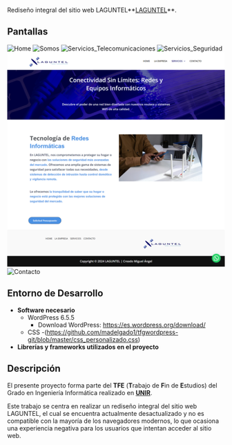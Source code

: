 Rediseño integral del sitio web LAGUNTEL**<a href="https://laguntel.com/" target="_blank">LAGUNTEL</a>**.

## Pantallas

![Home](https://github.com/madelgado1/tfgwordpress-git/blob/master/pantallas/p%C3%A1gina_inicio.png)
![Somos](https://github.com/madelgado1/tfgwordpress-git/blob/master/pantallas/p%C3%A1gina_la_empresa.png)
![Servicios_Telecomunicaciones](https://github.com/madelgado1/tfgwordpress-git/blob/master/pantallas/p%C3%A1gina_servicios_telecomunicaciones.png)
![Servicios_Seguridad](https://github.com/madelgado1/tfgwordpress-git/blob/master/pantallas/p%C3%A1gina_seguridad_integral.png)
![Servicios_Informática](https://github.com/madelgado1/tfgwordpress-git/blob/master/pantallas/p%C3%A1gina_inform%C3%A1tica.png)
![Contacto](https://github.com/madelgado1/tfgwordpress-git/blob/master/pantallas/p%C3%A1gina_contacto.png)

## Entorno de Desarrollo

- **Software necesario**
  - WordPress 6.5.5
    - Download WordPress: <a href="https://es.wordpress.org/download/">https://es.wordpress.org/download/</a>
  - CSS -(https://github.com/madelgado1/tfgwordpress-git/blob/master/css_personalizado.css)
- **Librerías y frameworks utilizados en el proyecto**

## Descripción

El presente proyecto forma parte del **TFE** \(**T**rabajo de **F**in de **E**studios\) del Grado en Ingeniería Informática realizado en **<a href="https://www.unir.net" target="_blank">UNIR</a>**.

Este trabajo se centra en realizar un rediseño integral del sitio web LAGUNTEL, el cual se
encuentra actualmente desactualizado y no es compatible con la mayoría de los navegadores
modernos, lo que ocasiona una experiencia negativa para los usuarios que intentan acceder
al sitio web.
